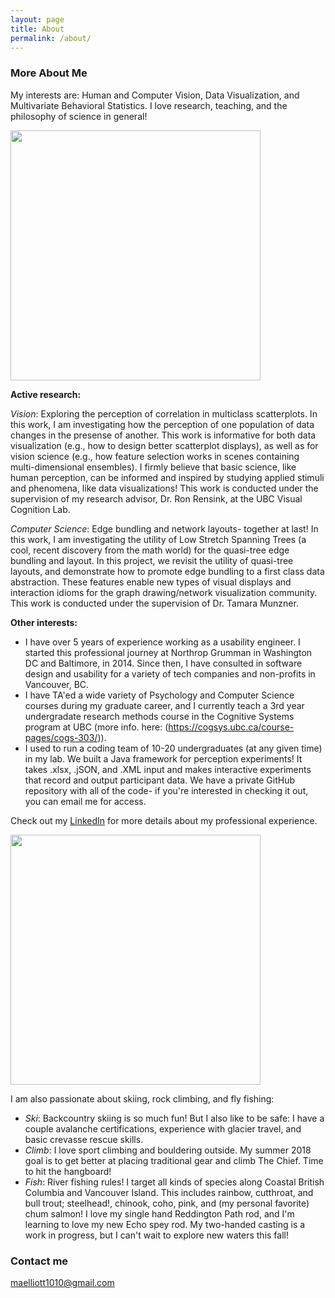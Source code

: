 ```yaml
---
layout: page
title: About
permalink: /about/
---
```


### More About Me

My interests are: Human and Computer Vision, Data Visualization, and Multivariate Behavioral Statistics. 
I love research, teaching, and the philosophy of science in general!

<img src="http://collab.sites.olt.ubc.ca/wp-content/blogs.dir/2577/files/2015/08/VisCogLab770X350slider1.png?b=2577&w=770&h=350&zc=1" width="400">

**Active research:**

*Vision*: Exploring the perception of correlation in multiclass scatterplots. In this work, I am investigating how the perception of one population of data changes in the presense of another. This work is informative for both data visualization (e.g., how to design better scatterplot displays), as well as for vision science (e.g., how feature selection works in scenes containing multi-dimensional ensembles). I firmly believe that basic science, like human perception, can be informed and inspired by studying applied stimuli and phenomena, like data visualizations! This work is conducted under the supervision of my research advisor, Dr. Ron Rensink, at the UBC Visual Cognition Lab.

*Computer Science*: Edge bundling and network layouts- together at last! In this work, I am investigating the utility of Low Stretch Spanning Trees (a cool, recent discovery from the math world) for the quasi-tree edge bundling and layout. In this project, we revisit the utility of quasi-tree layouts, and demonstrate how to promote edge bundling to a first class data abstraction. These features enable new types of visual displays and interaction idioms for the graph drawing/network visualization community. This work is conducted under the supervision of Dr. Tamara Munzner.

**Other interests:**

* I have over 5 years of experience working as a usability engineer. I started this professional journey at Northrop Grumman in Washington DC and Baltimore, in 2014. Since then, I have consulted in software design and usability for a variety of tech companies and non-profits in Vancouver, BC. 
* I have TA'ed a wide variety of Psychology and Computer Science courses during my graduate career, and I currently teach a 3rd year undergradate research methods course in the Cognitive Systems program at UBC (more info. here: (https://cogsys.ubc.ca/course-pages/cogs-303/)).
* I used to run a coding team of 10-20 undergraduates (at any given time) in my lab. We built a Java framework for perception experiments! It takes .xlsx, .jSON, and .XML input and makes interactive experiments that record and output participant data. We have a private GitHub repository with all of the code- if you're interested in checking it out, you can email me for access.

Check out my [LinkedIn](https://www.linkedin.com/in/madisonelliott1010/) for more details about my professional experience.

<img src="DSC_7486.jpg" width="400">

I am also passionate about skiing, rock climbing, and fly fishing:
* *Ski*: Backcountry skiing is so much fun! But I also like to be safe: I have a couple avalanche certifications, experience with glacier travel, and basic crevasse rescue skills.
* *Climb*: I love sport climbing and bouldering outside. My summer 2018 goal is to get better at placing traditional gear and climb The Chief. Time to hit the hangboard!
* *Fish*: River fishing rules! I target all kinds of species along Coastal British Columbia and Vancouver Island. This includes rainbow, cutthroat, and bull trout; steelhead!, chinook, coho, pink, and (my personal favorite) chum salmon! I love my single hand Reddington Path rod, and I'm learning to love my new Echo spey rod. My two-handed casting is a work in progress, but I can't wait to explore new waters this fall!



### Contact me

[maelliott1010@gmail.com](mailto:maelliott1010@gmail.com)
